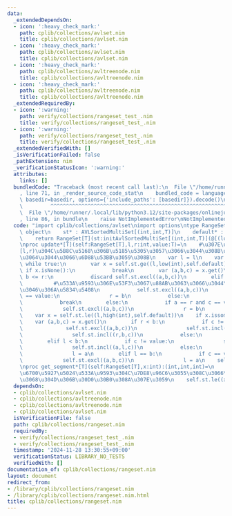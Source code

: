 ```yaml
---
data:
  _extendedDependsOn:
  - icon: ':heavy_check_mark:'
    path: cplib/collections/avlset.nim
    title: cplib/collections/avlset.nim
  - icon: ':heavy_check_mark:'
    path: cplib/collections/avlset.nim
    title: cplib/collections/avlset.nim
  - icon: ':heavy_check_mark:'
    path: cplib/collections/avltreenode.nim
    title: cplib/collections/avltreenode.nim
  - icon: ':heavy_check_mark:'
    path: cplib/collections/avltreenode.nim
    title: cplib/collections/avltreenode.nim
  _extendedRequiredBy:
  - icon: ':warning:'
    path: verify/collections/rangeset_test_.nim
    title: verify/collections/rangeset_test_.nim
  - icon: ':warning:'
    path: verify/collections/rangeset_test_.nim
    title: verify/collections/rangeset_test_.nim
  _extendedVerifiedWith: []
  _isVerificationFailed: false
  _pathExtension: nim
  _verificationStatusIcon: ':warning:'
  attributes:
    links: []
  bundledCode: "Traceback (most recent call last):\n  File \"/home/runner/.local/lib/python3.12/site-packages/onlinejudge_verify/documentation/build.py\"\
    , line 71, in _render_source_code_stat\n    bundled_code = language.bundle(stat.path,\
    \ basedir=basedir, options={'include_paths': [basedir]}).decode()\n          \
    \         ^^^^^^^^^^^^^^^^^^^^^^^^^^^^^^^^^^^^^^^^^^^^^^^^^^^^^^^^^^^^^^^^^^^^^^^^^^^^^^^^^\n\
    \  File \"/home/runner/.local/lib/python3.12/site-packages/onlinejudge_verify/languages/nim.py\"\
    , line 86, in bundle\n    raise NotImplementedError\nNotImplementedError\n"
  code: "import cplib/collections/avlset\nimport options\ntype RangeSet*[T] = ref\
    \ object\n    st* : AVLSortedMultiSet[(int,int,T)]\n    default* : T\n\nproc initRangeSet*[T](default:T):RangeSet[T]=\n\
    \    return RangeSet[T](st:initAvlSortedMultiSet[(int,int,T)](@[(low(int),high(int),default)]),default:default)\n\
    \nproc update*[T](self:RangeSet[T],l,r:int,value:T)=\n    #\u307E\u305A\u3001\
    [l,r)\u304C\u5B8C\u5168\u306B\u5185\u5305\u3057\u3066\u3044\u308B\u533A\u9593\u306B\
    \u3064\u3044\u3066\u6D88\u53BB\u3059\u308B\n    var l = l\n    var r = r\n   \
    \ while true:\n        var x = self.st.ge((l,low(int),self.default))\n       \
    \ if x.isNone():\n            break\n        var (a,b,c) = x.get()\n        if\
    \ b <= r:\n            discard self.st.excl((a,b,c))\n        elif a < r:\n  \
    \          #\u533A\u9593\u306E\u53F3\u3067\u88AB\u3063\u3066\u3044\u308B\u3088\
    \u3046\u306A\u5834\u5408\n            self.st.excl((a,b,c))\n            if c\
    \ == value:\n                r = b\n            else:\n                self.st.incl((r,b,c))\n\
    \            break\n        else:\n            if a == r and c == value:\n   \
    \             self.st.excl((a,b,c))\n                r = b\n            break\n\
    \    var x = self.st.le((l,high(int),self.default))\n    if x.issome():\n    \
    \    var (a,b,c) = x.get()\n        if r < b:\n            if c != value:\n  \
    \              self.st.excl((a,b,c))\n                self.st.incl((a,l,c))\n\
    \                self.st.incl((r,b,c))\n            else:\n                return\n\
    \        elif l < b:\n            if c != value:\n                self.st.excl((a,b,c))\n\
    \                self.st.incl((a,l,c))\n            else:\n                self.st.excl((a,b,c))\n\
    \                l = a\n        elif l == b:\n            if c == value:\n   \
    \             self.st.excl((a,b,c))\n                l = a\n    self.st.incl((l,r,value))\n\
    \nproc get_segment*[T](self:RangeSet[T],x:int):(int,int,int)=\n    #\u3053\u308C\
    \u6700\u5927\u5024\u533A\u9593\u304C\u7DE8\u96C6\u3055\u308C\u3066\u3044\u308B\
    \u3068\u304D\u306B\u30D0\u30B0\u308A\u307E\u3059\n    self.st.le((x,high(int),self.default)).get()"
  dependsOn:
  - cplib/collections/avlset.nim
  - cplib/collections/avltreenode.nim
  - cplib/collections/avltreenode.nim
  - cplib/collections/avlset.nim
  isVerificationFile: false
  path: cplib/collections/rangeset.nim
  requiredBy:
  - verify/collections/rangeset_test_.nim
  - verify/collections/rangeset_test_.nim
  timestamp: '2024-11-28 13:30:55+09:00'
  verificationStatus: LIBRARY_NO_TESTS
  verifiedWith: []
documentation_of: cplib/collections/rangeset.nim
layout: document
redirect_from:
- /library/cplib/collections/rangeset.nim
- /library/cplib/collections/rangeset.nim.html
title: cplib/collections/rangeset.nim
---
```

